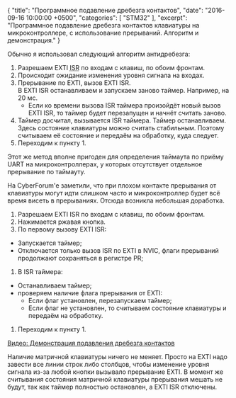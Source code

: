 {
  "title": "Программное подавление дребезга контактов",
  "date": "2016-09-16 10:00:00 +0500",
  "categories": [ "STM32" ],
  "excerpt": "Программное подавление дребезга контактов клавиатуры на микроконтроллере, с использование прерываний. Алгоритм и демонстрация."
}

Обычно я использовал следующий алгоритм антидребезга:

1. Разрешаем EXTI <abbr title="Interrupt Service Routine">ISR</abbr> по входам с клавиш, по обоим фронтам.
1. Происходит ожидание изменения уровня сигнала на входах.
1. Прерывание по EXTI, вызов EXTI ISR.<br>
В EXTI ISR останавливаем и запускаем заново таймер. Например, на 20 мс.
   * Если ко времени вызова ISR таймера произойдёт новый вызов EXTI ISR, то таймер будет перезапущен и начнёт считать заново.
1. Таймер досчитал, вызывается ISR таймера.
Таймер останавливаем.<br>
Здесь состояние клавиатуры можно считать стабильным. Поэтому считываем её состояние и передаём на обработку, куда следует.
1. Переходим к пункту 1.

Этот же метод вполне пригоден для определения таймаута по приёму UART на микроконтроллерах, у которых отсутствует отдельное прерывание по таймауту.

На CyberForum'е заметили, что при плохом контакте прерывания от клавиатуры могут идти слишком часто и микроконтроллер будет всё время висеть в прерываниях.
Отсюда возникла небольшая доработка.

1. Разрешаем EXTI ISR по входам с клавиш, по обоим фронтам.
1. Нажимается ржавая кнопка.
1. По первому вызову EXTI ISR:
  * Запускается таймер;
  * Отключается только вызов ISR по EXTI в NVIC, флаги прерываний продолжают сохраняться в регистре PR;
1. В ISR таймера:
  * Останавливаем таймер;
  * проверяем наличие флага прерывания от EXTI:
     * Если флаг установлен, перезапускаем таймер;
     * Если флаг не установлен, то считываем состояние клавиатуры и передаём на обработку.
1. Переходим к пункту 1.

[<i class="fab fa-youtube"></i> Видео: Демонстрация подавления дребезга контактов](https://youtu.be/fA2tO8wWSKo)

Наличие матричной клавиатуры ничего не меняет. Просто на EXTI надо завести все линии строк либо столбцов, чтобы изменение уровня сигнала из-за любой кнопки вызывало прерывание EXTI.
В момент же считывания состояния матричной клавиатуры прерывания мешать не будут, так как таймер полностью остановлен, а EXTI ISR отключены.
